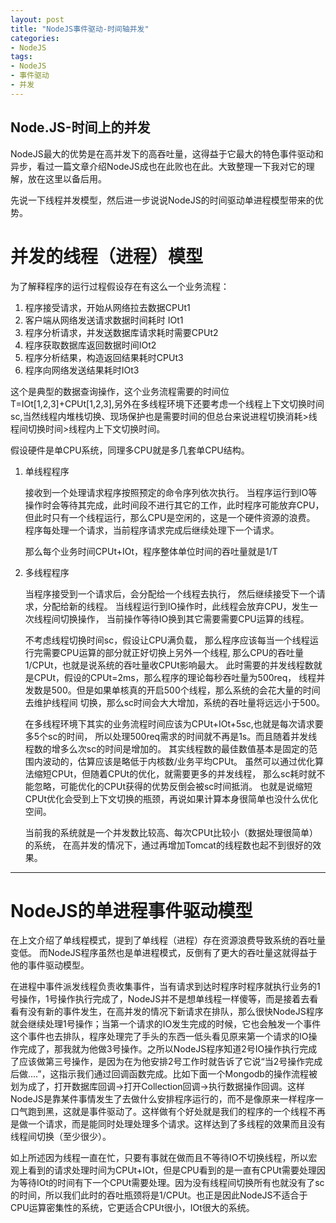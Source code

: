 ```yaml
---
layout: post
title: "NodeJS事件驱动-时间轴并发"
categories:
- NodeJS
tags:
- NodeJS
- 事件驱动
- 并发
---
```

Node.JS-时间上的并发
-----------------------
NodeJS最大的优势是在高并发下的高吞吐量，这得益于它最大的特色事件驱动和异步，看过一篇文章介绍NodeJS成也在此败也在此。大致整理一下我对它的理解，放在这里以备后用。

先说一下线程并发模型，然后进一步说说NodeJS的时间驱动单进程模型带来的优势。

并发的线程（进程）模型
======================
为了解释程序的运行过程假设存在有这么一个业务流程：

1.  程序接受请求，开始从网络拉去数据CPUt1
2.  客户端从网络发送请求数据时间耗时 IOt1
3.  程序分析请求，并发送数据库请求耗时需要CPUt2
4.  程序获取数据库返回数据时间IOt2
5.  程序分析结果，构造返回结果耗时CPUt3
6.  程序向网络发送结果耗时IOt3

这个是典型的数据查询操作，这个业务流程需要的时间位T=IOt[1,2,3]+CPUt[1,2,3],另外在多线程环境下还要考虑一个线程上下文切换时间sc,当然线程内堆栈切换、现场保护也是需要时间的但总台来说进程切换消耗>线程间切换时间>线程内上下文切换时间。

假设硬件是单CPU系统，同理多CPU就是多几套单CPU结构。

1.  单线程程序
    
    接收到一个处理请求程序按照预定的命令序列依次执行。
    当程序运行到IO等操作时会等待其完成，此时间段不进行其它的工作，此时程序可能放弃CPU，
    但此时只有一个线程运行，那么CPU是空闲的，这是一个硬件资源的浪费。
    程序每处理一个请求，当前程序请求完成后继续处理下一个请求。
    
    那么每个业务时间CPUt+IOt，程序整体单位时间的吞吐量就是1/T

2.  多线程程序
    
    当程序接受到一个请求后，会分配给一个线程去执行，
    然后继续接受下一个请求，分配给新的线程。
    当线程运行到IO操作时，此线程会放弃CPU，发生一次线程间切换操作，
    当前操作等待IO换到其它需要需要CPU运算的线程。

    不考虑线程切换时间sc，假设让CPU满负载，
    那么程序应该每当一个线程运行完需要CPU运算的部分就正好切换上另外一个线程,
    那么CPU的吞吐量1/CPUt，也就是说系统的吞吐量收CPUt影响最大。
    此时需要的并发线程数就是CPUt，假设的CPUt=2ms，那么程序的理论每秒吞吐量为500req，
    线程并发数是500。但是如果单核真的开启500个线程，那么系统的会花大量的时间去维护线程间
    切换，那么sc时间会大大增加，系统的吞吐量将远远小于500。
    
    在多线程环境下其实的业务流程时间应该为CPUt+IOt+5sc,也就是每次请求要多5个sc的时间，
    所以处理500req需求的时间就不再是1s。而且随着并发线程数的增多么次sc的时间是增加的。
    其实线程数的最佳数值基本是固定的范围内波动的，估算应该是略低于内核数/业务平均CPUt。
    虽然可以通过优化算法缩短CPUt，但随着CPUt的优化，就需要更多的并发线程，
    那么sc耗时就不能忽略，可能优化的CPUt获得的优势反倒会被sc时间抵消。
    也就是说缩短CPUt优化会受到上下文切换的瓶颈，再说如果计算本身很简单也没什么优化空间。
    
    当前我的系统就是一个并发数比较高、每次CPUt比较小（数据处理很简单）的系统，
    在高并发的情况下，通过再增加Tomcat的线程数也起不到很好的效果。

----------

NodeJS的单进程事件驱动模型
=====================

在上文介绍了单线程模式，提到了单线程（进程）存在资源浪费导致系统的吞吐量变低。
而NodeJS程序虽然也是单进程模式，反倒有了更大的吞吐量这就得益于他的事件驱动模型。

在进程中事件派发线程负责收集事件，当有请求到达时程序时程序就执行业务的1号操作，1号操作执行完成了，NodeJS并不是想单线程一样傻等，而是接着去看看有没有新的事件发生，在高并发的情况下新请求在排队，那么很快NodeJS程序就会继续处理1号操作；当第一个请求的IO发生完成的时候，它也会触发一个事件这个事件也去排队，程序处理完了手头的东西一低头看见原来第一个请求的IO操作完成了，那我就为他做3号操作。之所以NodeJS程序知道2号IO操作执行完成了应该做第三号操作，是因为在为他安排2号工作时就告诉了它说“当2号操作完成后做....”，这指示我们通过回调函数完成。比如下面一个Mongodb的操作流程被划为成了，打开数据库回调->打开Collection回调->执行数据操作回调。这样NodeJS是靠某件事情发生了去做什么安排程序运行的，而不是像原来一样程序一口气跑到黑，这就是事件驱动了。这样做有个好处就是我们的程序的一个线程不再是做一个请求，而是能同时处理处理多个请求。这样达到了多线程的效果而且没有线程间切换（至少很少）。

如上所述因为线程一直在忙，只要有事就在做而且不等待IO不切换线程，所以宏观上看到的请求处理时间为CPUt+IOt，但是CPU看到的是一直有CPUt需要处理因为等待IOt的时间有下一个CPUt需要处理。因为没有线程间切换所有也就没有了sc的时间，所以我们此时的吞吐瓶颈将是1/CPUt。也正是因此NodeJS不适合于CPU运算密集性的系统，它更适合CPUt很小，IOt很大的系统。